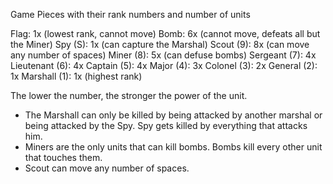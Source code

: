 Game Pieces with their rank numbers and number of units

Flag: 1x (lowest rank, cannot move)
Bomb: 6x (cannot move, defeats all but the Miner)
Spy (S): 1x (can capture the Marshal)
Scout (9): 8x (can move any number of spaces)
Miner (8): 5x (can defuse bombs)
Sergeant (7): 4x
Lieutenant (6): 4x
Captain (5): 4x
Major (4): 3x
Colonel (3): 2x
General (2): 1x
Marshall (1): 1x (highest rank)

The lower the number, the stronger the power of the unit. 
- The Marshall can only be killed by being attacked by another marshal or being attacked by the Spy. Spy gets killed by everything that attacks him.
- Miners are the only units that can kill bombs. Bombs kill every other unit that touches them.
- Scout can move any number of spaces.